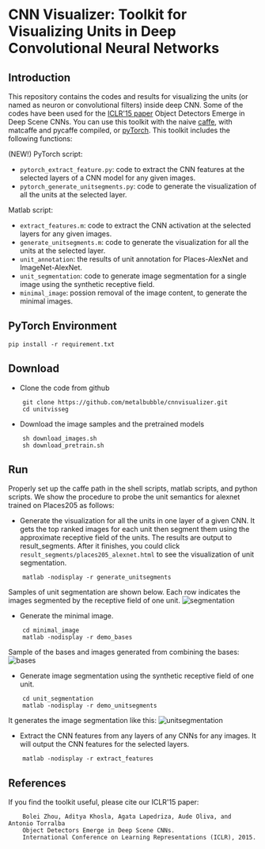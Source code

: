 # CNN Visualizer: Toolkit for Visualizing Units in Deep Convolutional Neural Networks

## Introduction
This repository contains the codes and results for visualizing the units (or named as neuron or convolutional filters) inside deep CNN. Some of the codes have been used for the [ICLR'15 paper](https://arxiv.org/pdf/1412.6856.pdf) Object Detectors Emerge in Deep Scene CNNs. You can use this toolkit with the naive [caffe](https://github.com/BVLC/caffe), with matcaffe and pycaffe compiled, or [pyTorch](http://pytorch.org/). This toolkit includes the following functions:

(NEW!) PyTorch script:

* ```pytorch_extract_feature.py```: code to extract the CNN features at the selected layers of a CNN model for any given images.
* ```pytorch_generate_unitsegments.py```: code to generate the visualization of all the units at the selected layer. 

Matlab script:

* ```extract_features.m```: code to extract the CNN activation at the selected layers for any given images.
* ```generate_unitsegments.m```: code to generate the visualization for all the units at the selected layer.
* ```unit_annotation```: the results of unit annotation for Places-AlexNet and ImageNet-AlexNet.
* ```unit_segmentation```: code to generate image segmentation for a single image using the synthetic receptive field.
* ```minimal_image```: possion removal of the image content, to generate the minimal images.

## PyTorch Environment

`pip install -r requirement.txt`

## Download
* Clone the code from github
```
    git clone https://github.com/metalbubble/cnnvisualizer.git
    cd unitvisseg
```
* Download the image samples and the pretrained models
```
    sh download_images.sh
    sh download_pretrain.sh
``` 

## Run
Properly set up the caffe path in the shell scripts, matlab scripts, and python scripts. We show the procedure to probe the unit semantics for alexnet trained on Places205 as follows:

* Generate the visualization for all the units in one layer of a given CNN. It gets the top ranked images for each unit then segment them using the approximate receptive field of the units. The results are output to result_segments. After it finishes, you could click ```result_segments/places205_alexnet.html``` to see the visualization of unit segmentation.
```
    matlab -nodisplay -r generate_unitsegments
```
Samples of unit segmentation are shown below. Each row indicates the images segmented by the receptive field of one unit.
![segmentation](http://places.csail.mit.edu/unit_annotation/images/unitsegmentation_new.png)

* Generate the minimal image. 
```
    cd minimal_image
    matlab -nodisplay -r demo_bases
```
Sample of the bases and images generated from combining the bases:
![bases](http://places.csail.mit.edu/unit_annotation/images/minimal_image.png)

* Generate image segmentation using the synthetic receptive field of one unit.
```
    cd unit_segmentation
    matlab -nodisplay -r demo_unitsegments
```
It generates the image segmentation like this:
![unitsegmentation](http://places.csail.mit.edu/unit_annotation/images/sample_segment.png)

* Extract the CNN features from any layers of any CNNs for any images. It will output the CNN features for the selected layers.
```
    matlab -nodisplay -r extract_features
```
## References
If you find the toolkit useful, please cite our ICLR'15 paper:
```
    Bolei Zhou, Aditya Khosla, Agata Lapedriza, Aude Oliva, and Antonio Torralba
    Object Detectors Emerge in Deep Scene CNNs.
    International Conference on Learning Representations (ICLR), 2015.
```
